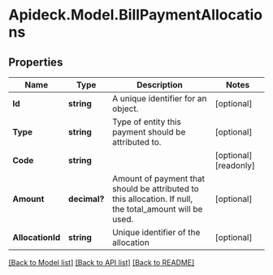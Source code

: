 # Apideck.Model.BillPaymentAllocations

## Properties

Name | Type | Description | Notes
------------ | ------------- | ------------- | -------------
**Id** | **string** | A unique identifier for an object. | [optional] 
**Type** | **string** | Type of entity this payment should be attributed to. | [optional] 
**Code** | **string** |  | [optional] [readonly] 
**Amount** | **decimal?** | Amount of payment that should be attributed to this allocation. If null, the total_amount will be used. | [optional] 
**AllocationId** | **string** | Unique identifier of the allocation | [optional] 

[[Back to Model list]](../README.md#documentation-for-models) [[Back to API list]](../README.md#documentation-for-api-endpoints) [[Back to README]](../README.md)

